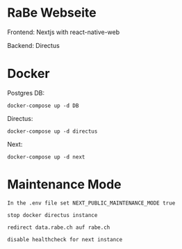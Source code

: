 # RaBe Webseite

Frontend: Nextjs with react-native-web

Backend: Directus

# Docker

Postgres DB:

    docker-compose up -d DB

Directus:

    docker-compose up -d directus

Next:

    docker-compose up -d next


# Maintenance Mode
    In the .env file set NEXT_PUBLIC_MAINTENANCE_MODE true

    stop docker directus instance
    
    redirect data.rabe.ch auf rabe.ch

    disable healthcheck for next instance
